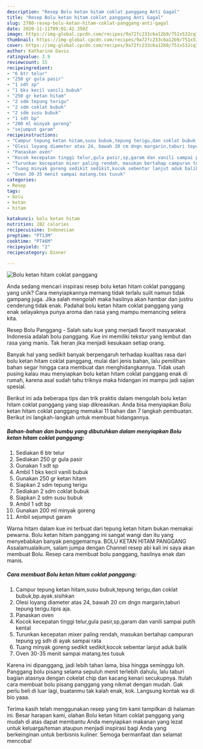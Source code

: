 ```yaml
---
description: "Resep Bolu ketan hitam coklat panggang Anti Gagal"
title: "Resep Bolu ketan hitam coklat panggang Anti Gagal"
slug: 2780-resep-bolu-ketan-hitam-coklat-panggang-anti-gagal
date: 2020-11-11T09:01:42.350Z
image: https://img-global.cpcdn.com/recipes/9a72fc233c6a12b9/751x532cq70/bolu-ketan-hitam-coklat-panggang-foto-resep-utama.jpg
thumbnail: https://img-global.cpcdn.com/recipes/9a72fc233c6a12b9/751x532cq70/bolu-ketan-hitam-coklat-panggang-foto-resep-utama.jpg
cover: https://img-global.cpcdn.com/recipes/9a72fc233c6a12b9/751x532cq70/bolu-ketan-hitam-coklat-panggang-foto-resep-utama.jpg
author: Katharine Davis
ratingvalue: 3.9
reviewcount: 15
recipeingredient:
- "6 btr telur"
- "250 gr gula pasir"
- "1 sdt sp"
- "1 bks kecil vanili bubuk"
- "250 gr ketan hitam"
- "2 sdm tepung terigu"
- "2 sdm coklat bubuk"
- "2 sdm susu bubuk"
- "1 sdt bp"
- "200 ml minyak goreng"
- "sejumput garam"
recipeinstructions:
- "Campur tepung ketan hitam,susu bubuk,tepung terigu,dan coklat bubuk,bp.ayak.sisihkan"
- "Olesi loyang diameter atas 24, bawah 20 cm dngn margarin,taburi tepung terigu.tipis aja."
- "Panaskan oven"
- "Kocok kecepatan tinggi telur,gula pasir,sp,garam dan vanili sampai putih kental"
- "Turunkan kecepatan mixer paling rendah, masukan bertahap campuran tepung yg sdh di ayak sampai rata"
- "Tuang minyak goreng sedikit sedikit,kocok sebentar lanjut aduk balik"
- "Oven 30-35 menit sampai matang.tes tusuk"
categories:
- Resep
tags:
- bolu
- ketan
- hitam

katakunci: bolu ketan hitam 
nutrition: 282 calories
recipecuisine: Indonesian
preptime: "PT13M"
cooktime: "PT46M"
recipeyield: "2"
recipecategory: Dinner

---
```



![Bolu ketan hitam coklat panggang](https://img-global.cpcdn.com/recipes/9a72fc233c6a12b9/751x532cq70/bolu-ketan-hitam-coklat-panggang-foto-resep-utama.jpg)

Anda sedang mencari inspirasi resep bolu ketan hitam coklat panggang yang unik? Cara menyiapkannya memang tidak terlalu sulit namun tidak gampang juga. Jika salah mengolah maka hasilnya akan hambar dan justru cenderung tidak enak. Padahal bolu ketan hitam coklat panggang yang enak selayaknya punya aroma dan rasa yang mampu memancing selera kita.

Resep Bolu Panggang - Salah satu kue yang menjadi favorit masyarakat Indonesia adalah bolu panggang. Kue ini memiliki tekstur yang lembut dan rasa yang manis. Tak heran jika menjadi kesukaan setiap orang.

Banyak hal yang sedikit banyak berpengaruh terhadap kualitas rasa dari bolu ketan hitam coklat panggang, mulai dari jenis bahan, lalu pemilihan bahan segar hingga cara membuat dan menghidangkannya. Tidak usah pusing kalau mau menyiapkan bolu ketan hitam coklat panggang enak di rumah, karena asal sudah tahu triknya maka hidangan ini mampu jadi sajian spesial.


Berikut ini ada beberapa tips dan trik praktis dalam mengolah bolu ketan hitam coklat panggang yang siap dikreasikan. Anda bisa menyiapkan Bolu ketan hitam coklat panggang memakai 11 bahan dan 7 langkah pembuatan. Berikut ini langkah-langkah untuk membuat hidangannya.

<!--inarticleads1-->

##### Bahan-bahan dan bumbu yang dibutuhkan dalam menyiapkan Bolu ketan hitam coklat panggang:

1. Sediakan 6 btr telur
1. Sediakan 250 gr gula pasir
1. Gunakan 1 sdt sp
1. Ambil 1 bks kecil vanili bubuk
1. Gunakan 250 gr ketan hitam
1. Siapkan 2 sdm tepung terigu
1. Sediakan 2 sdm coklat bubuk
1. Siapkan 2 sdm susu bubuk
1. Ambil 1 sdt bp
1. Gunakan 200 ml minyak goreng
1. Ambil sejumput garam


Warna hitam dalam kue ini terbuat dari tepung ketan hitam bukan memakai pewarna. Bolu ketan hitam panggang ini sangat wangi dan itu yang menyebabkan banyak penggemarnya. BOLU KETAN HITAM PANGGANG Assalamualaikum, salam jumpa dengan Channel resep abi kali ini saya akan membuat Bolu. Resep cara membuat bolu panggang, hasilnya enak dan manis. 

<!--inarticleads2-->

##### Cara membuat Bolu ketan hitam coklat panggang:

1. Campur tepung ketan hitam,susu bubuk,tepung terigu,dan coklat bubuk,bp.ayak.sisihkan
1. Olesi loyang diameter atas 24, bawah 20 cm dngn margarin,taburi tepung terigu.tipis aja.
1. Panaskan oven
1. Kocok kecepatan tinggi telur,gula pasir,sp,garam dan vanili sampai putih kental
1. Turunkan kecepatan mixer paling rendah, masukan bertahap campuran tepung yg sdh di ayak sampai rata
1. Tuang minyak goreng sedikit sedikit,kocok sebentar lanjut aduk balik
1. Oven 30-35 menit sampai matang.tes tusuk


Karena ini dipanggang, jadi lebih tahan lama, bisa hingga seminggu loh. Panggang bolu pisang selama sepuluh menit terlebih dahulu, lalu taburi bagian atasnya dengan cokelat chip dan kacang kenari secukupnya. Itulah cara membuat bolu pisang panggang yang nikmat dengan mudah. Gak perlu beli di luar lagi, buatanmu tak kalah enak, kok. Langsung kontak wa di bio yaaa. 

Terima kasih telah menggunakan resep yang tim kami tampilkan di halaman ini. Besar harapan kami, olahan Bolu ketan hitam coklat panggang yang mudah di atas dapat membantu Anda menyiapkan makanan yang lezat untuk keluarga/teman ataupun menjadi inspirasi bagi Anda yang berkeinginan untuk berbisnis kuliner. Semoga bermanfaat dan selamat mencoba!
